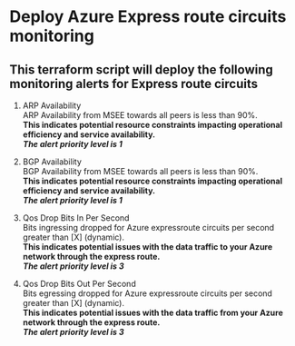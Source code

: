 # Deploy Azure Express route circuits monitoring
## This terraform script will deploy the following monitoring alerts for Express route circuits

1. ARP Availability  
ARP Availability from MSEE towards all peers is less than 90%.  
**This indicates potential resource constraints impacting operational efficiency and service availability.**  
***The alert priority level is 1***  

2. BGP Availability  
BGP Availability from MSEE towards all peers is less than 90%.  
**This indicates potential resource constraints impacting operational efficiency and service availability.**  
***The alert priority level is 1***  

3. Qos Drop Bits In Per Second  
Bits ingressing dropped for Azure expressroute circuits per second greater than [X] (dynamic).  
**This indicates potential issues with the data traffic to your Azure network through the express route.**  
***The alert priority level is 3***  

4. Qos Drop Bits Out Per Second  
Bits egressing dropped for Azure expressroute circuits per second greater than [X] (dynamic).  
**This indicates potential issues with the data traffic from your Azure network through the express route.**  
***The alert priority level is 3***  
